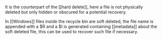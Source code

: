 It is the counterpart of the [[hard delete]], here a file is not physically deleted but only hidden or obscured for a potential recovery.

In [[Windows]] files inside the recycle bin are soft deleted, the file name is appended with a $R and a $I is generated containing [[metadata]] about the soft deleted file, this can be used to recover such file if necessary.